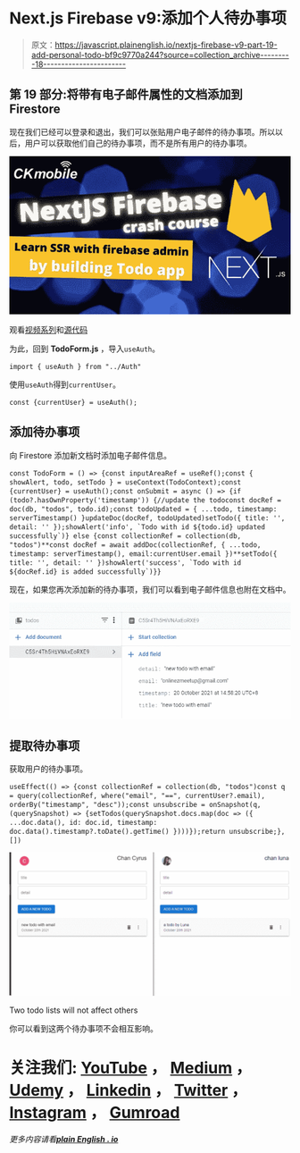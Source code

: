 # Next.js Firebase v9:添加个人待办事项

> 原文：<https://javascript.plainenglish.io/nextjs-firebase-v9-part-19-add-personal-todo-bf9c9770a244?source=collection_archive---------18----------------------->

## 第 19 部分:将带有电子邮件属性的文档添加到 Firestore

现在我们已经可以登录和退出，我们可以张贴用户电子邮件的待办事项。所以以后，用户可以获取他们自己的待办事项，而不是所有用户的待办事项。

![](img/22b55e34da7a6dfb9791ce4aba17b68a.png)

观看[视频系列](https://www.youtube.com/watch?v=Sdv3bw2rIuQ&list=PLC5vixW_4xSKqwpgaPEcLj7O3SvUNqC9L)和[源代码](https://www.udemy.com/course/complete-nextjs-firebase-firestore-course/?referralCode=50C342DE4DD73B4428F4)

为此，回到 **TodoForm.js** ，导入`useAuth`。

```
import { useAuth } from "../Auth"
```

使用`useAuth`得到`currentUser`。

```
const {currentUser} = useAuth();
```

## 添加待办事项

向 Firestore 添加新文档时添加电子邮件信息。

```
const TodoForm = () => {const inputAreaRef = useRef();const { showAlert, todo, setTodo } = useContext(TodoContext);const {currentUser} = useAuth();const onSubmit = async () => {if (todo?.hasOwnProperty('timestamp')) {//update the todoconst docRef = doc(db, "todos", todo.id);const todoUpdated = { ...todo, timestamp: serverTimestamp() }updateDoc(docRef, todoUpdated)setTodo({ title: '', detail: '' });showAlert('info', `Todo with id ${todo.id} updated successfully`)} else {const collectionRef = collection(db, "todos")**const docRef = await addDoc(collectionRef, { ...todo, timestamp: serverTimestamp(), email:currentUser.email })**setTodo({ title: '', detail: '' })showAlert('success', `Todo with id ${docRef.id} is added successfully`)}}
```

现在，如果您再次添加新的待办事项，我们可以看到电子邮件信息也附在文档中。

![](img/5cfa2e8457248dbb4f35dfcce0ed6507.png)

## 提取待办事项

获取用户的待办事项。

```
useEffect(() => {const collectionRef = collection(db, "todos")const q = query(collectionRef, where("email", "==", currentUser?.email), orderBy("timestamp", "desc"));const unsubscribe = onSnapshot(q, (querySnapshot) => {setTodos(querySnapshot.docs.map(doc => ({ ...doc.data(), id: doc.id, timestamp: doc.data().timestamp?.toDate().getTime() })))});return unsubscribe;}, [])
```

![](img/66c036709257e0afaef49137f6b2b2e8.png)

Two todo lists will not affect others

你可以看到这两个待办事项不会相互影响。

# 关注我们: [YouTube](https://www.youtube.com/channel/UCu4-4FnutvSHVo9WHvq80Ww?sub_confirmation=1) ， [Medium](https://ckmobile.medium.com/) ， [Udemy](https://www.udemy.com/user/cyruschan2/) ， [Linkedin](https://www.linkedin.com/company/ckmobi/) ， [Twitter](https://twitter.com/ckmobilejavasc1) ， [Instagram](https://www.instagram.com/ckmobile8050) ， [Gumroad](https://app.gumroad.com/ckmobile)

*更多内容请看*[***plain English . io***](http://plainenglish.io/)